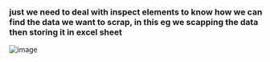 ### just we need to deal with inspect elements to know how we can find the data we want to scrap, in this eg we scapping the data then storing it in excel sheet
![image](https://user-images.githubusercontent.com/108693961/234995676-5ad4a0f9-1cd1-433b-9ff9-062ad42bea63.png)
